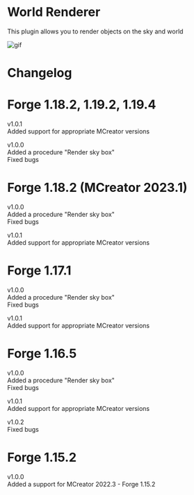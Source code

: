 # World Renderer
This plugin allows you to render objects on the sky and world

![gif](https://i.imgur.com/H9lEztq.png)

# Changelog  
# Forge 1.18.2, 1.19.2, 1.19.4  
v1.0.1  
Added support for appropriate MCreator versions  
  
v1.0.0  
Added a procedure "Render sky box"  
Fixed bugs  
  
# Forge 1.18.2 (MCreator 2023.1)  
v1.0.0  
Added a procedure "Render sky box"  
Fixed bugs  
  
v1.0.1  
Added support for appropriate MCreator versions  
  
# Forge 1.17.1  
v1.0.0  
Added a procedure "Render sky box"  
Fixed bugs  
  
v1.0.1  
Added support for appropriate MCreator versions  
  
# Forge 1.16.5  
v1.0.0  
Added a procedure "Render sky box"  
Fixed bugs  
  
v1.0.1  
Added support for appropriate MCreator versions  
  
v1.0.2  
Fixed bugs  
  
# Forge 1.15.2    
v1.0.0  
Added a support for MCreator 2022.3 - Forge 1.15.2  
